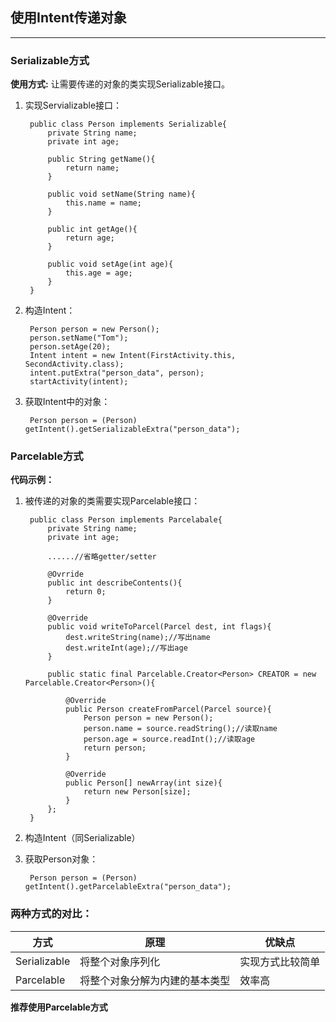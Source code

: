 ## 使用Intent传递对象
---
### Serializable方式

**使用方式:** 让需要传递的对象的类实现Serializable接口。

1. 实现Servializable接口：

		public class Person implements Serializable{
			private String name;
			private int age;
		
			public String getName(){
				return name;
			}
		
			public void setName(String name){
				this.name = name;
			}

			public int getAge(){
				return age;
			}

			public void setAge(int age){
				this.age = age;
			}
		}

2. 构造Intent：

		Person person = new Person();
		person.setName("Tom");
		person.setAge(20);
		Intent intent = new Intent(FirstActivity.this, SecondActivity.class);
		intent.putExtra("person_data", person);
		startActivity(intent);

3. 获取Intent中的对象：

		Person person = (Person) getIntent().getSerializableExtra("person_data");

### Parcelable方式

**代码示例：**

1. 被传递的对象的类需要实现Parcelable接口：

		public class Person implements Parcelabale{
			private String name;
			private int age;
			
			......//省略getter/setter

			@Ovrride
			public int describeContents(){
				return 0;
			}
		
			@Override
			public void writeToParcel(Parcel dest, int flags){
				dest.writeString(name);//写出name
				dest.writeInt(age);//写出age
			}
			
			public static final Parcelable.Creator<Person> CREATOR = new Parcelable.Creator<Person>(){
				
				@Override
				public Person createFromParcel(Parcel source){
					Person person = new Person();
					person.name = source.readString();//读取name
					person.age = source.readInt();//读取age
					return person;
				}

				@Override
				public Person[] newArray(int size){
					return new Person[size];
				}
			};
		}


2. 构造Intent（同Serializable）
3. 获取Person对象：

		Person person = (Person) getIntent().getParcelableExtra("person_data");

### 两种方式的对比：

方式 | 原理 | 优缺点
--- | --- | ---
Serializable | 将整个对象序列化 | 实现方式比较简单
Parcelable | 将整个对象分解为内建的基本类型 | 效率高

**推荐使用Parcelable方式**


		